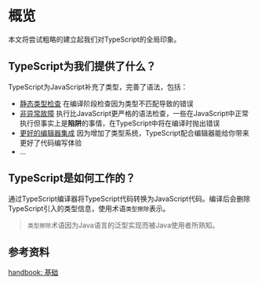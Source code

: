 # 概览

本文将尝试粗略的建立起我们对TypeScript的全局印象。

## TypeScript为我们提供了什么？

TypeScript为JavaScript补充了类型，完善了语法，包括：

- [静态类型检查](https://www.typescriptlang.org/docs/handbook/2/basic-types.html#static-type-checking) 在编译阶段检查因为类型不匹配导致的错误
- [非异常故障](https://www.typescriptlang.org/docs/handbook/2/basic-types.html#non-exception-failures) 执行比JavaScript更严格的语法检查，一些在JavaScript中正常执行但事实上是**陷阱**的事情，在TypeScript中将在编译时抛出错误
- [更好的编辑器集成](https://www.typescriptlang.org/docs/handbook/2/basic-types.html#types-for-tooling) 因为增加了类型系统，TypeScript配合编辑器能给你带来更好了代码编写体验
- ...

## TypeScript是如何工作的？

通过TypeScript编译器将TypeScript代码转换为JavaScript代码。编译后会删除TypeScript引入的类型信息，使用术语`类型擦除`表示。

> `类型擦除`术语因为Java语言的泛型实现而被Java使用者所熟知。

## 参考资料

 [handbook: 基础](https://www.typescriptlang.org/docs/handbook/2/basic-types.html)

